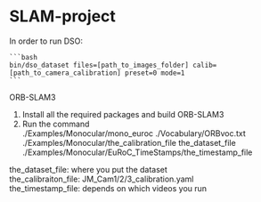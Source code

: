 # SLAM-project
In order to run DSO:

    ```bash
    bin/dso_dataset files=[path_to_images_folder] calib=[path_to_camera_calibration] preset=0 mode=1
    ```

ORB-SLAM3  
1. Install all the required packages and build ORB-SLAM3  
2. Run the command  
./Examples/Monocular/mono_euroc ./Vocabulary/ORBvoc.txt ./Examples/Monocular/the_calibration_file the_dataset_file ./Examples/Monocular/EuRoC_TimeStamps/the_timestamp_file  
  
the_dataset_file: where you put the dataset  
the_calibraiton_file: JM_Cam1/2/3_calibration.yaml  
the_timestamp_file: depends on which videos you run  

